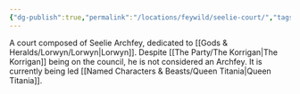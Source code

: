 ```yaml
---
{"dg-publish":true,"permalink":"/locations/feywild/seelie-court/","tags":["Location","Unexplored"],"noteIcon":"","created":"2024-10-11T21:34:32.563+01:00","updated":"2024-12-17T21:59:01.732+00:00"}
---
```


A court composed of Seelie Archfey, dedicated to [[Gods & Heralds/Lorwyn/Lorwyn\|Lorwyn]]. Despite [[The Party/The Korrigan\|The Korrigan]] being on the council, he is not considered an Archfey. It is currently being led [[Named Characters & Beasts/Queen Titania\|Queen Titania]].